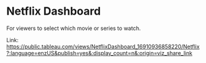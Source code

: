 # Netflix Dashboard
For viewers to select which movie or series to watch. 

Link: https://public.tableau.com/views/NetflixDashboard_16910936858220/Netflix?:language=enzUS&publish=yes&:display_count=n&:origin=viz_share_link

